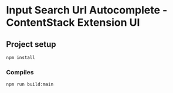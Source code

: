 # Input Search Url Autocomplete - ContentStack Extension UI

## Project setup
```
npm install
```

### Compiles
```
npm run build:main
```
